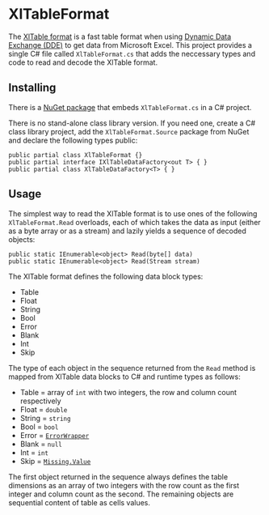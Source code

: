 # XlTableFormat

The [XlTable format](https://github.com/atifaziz/XlTableFormat/wiki/XlTable:-Fast-Table-Format) is a fast table format when using [Dynamic Data Exchange (DDE)](http://en.wikipedia.org/wiki/Dynamic_Data_Exchange) to get data from Microsoft Excel. This project provides a single C# file called `XlTableFormat.cs` that adds the neccessary types and code to read and decode the XlTable format.

## Installing

There is a [NuGet package](https://www.nuget.org/packages/XlTableFormat.Source/) that embeds `XlTableFormat.cs` in a C# project.

There is no stand-alone class library version. If you need one, create a C# class library project, add the `XlTableFormat.Source` package from NuGet and declare the following types public:

    public partial class XlTableFormat {}
    public partial interface IXlTableDataFactory<out T> { }
    public partial class XlTableDataFactory<T> { }

## Usage

The simplest way to read the XlTable format is to use ones of the following `XlTableFormat.Read` overloads, each of which takes the data as input (either as a byte array or as a stream) and lazily yields a sequence of decoded objects:

    public static IEnumerable<object> Read(byte[] data)
    public static IEnumerable<object> Read(Stream stream)

The XlTable format defines the following data block types:

- Table
- Float
- String
- Bool
- Error
- Blank
- Int
- Skip

The type of each object in the sequence returned from the `Read` method is mapped from XlTable data blocks to C# and runtime types as follows:

- Table  = array of `int` with two integers, the row and column count respectively
- Float  = `double`
- String = `string`
- Bool   = `bool`
- Error  = [`ErrorWrapper`](http://msdn.microsoft.com/en-us/library/system.runtime.interopservices.errorwrapper.aspx)
- Blank  = `null`
- Int    = `int`
- Skip   = [`Missing.Value`](http://msdn.microsoft.com/en-us/library/system.reflection.missing.value.aspx)

The first object returned in the sequence always defines the table dimensions as an array of two integers with the row count as the first integer and column count as the second. The remaining objects are sequential content of table as cells values.

